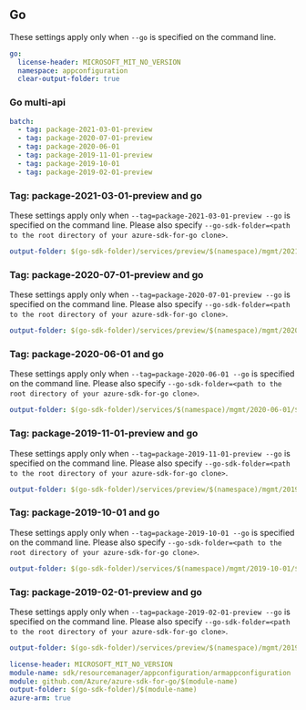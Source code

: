 ## Go

These settings apply only when `--go` is specified on the command line.

``` yaml $(go) && !$(track2)
go:
  license-header: MICROSOFT_MIT_NO_VERSION
  namespace: appconfiguration
  clear-output-folder: true
```

### Go multi-api

``` yaml $(go) && !$(track2) && $(multiapi)
batch:
  - tag: package-2021-03-01-preview
  - tag: package-2020-07-01-preview
  - tag: package-2020-06-01
  - tag: package-2019-11-01-preview
  - tag: package-2019-10-01
  - tag: package-2019-02-01-preview
```

### Tag: package-2021-03-01-preview and go

These settings apply only when `--tag=package-2021-03-01-preview --go` is specified on the command line.
Please also specify `--go-sdk-folder=<path to the root directory of your azure-sdk-for-go clone>`.

``` yaml $(tag) == 'package-2021-03-01-preview' && $(go)
output-folder: $(go-sdk-folder)/services/preview/$(namespace)/mgmt/2021-03-01-preview/$(namespace)
```

### Tag: package-2020-07-01-preview and go

These settings apply only when `--tag=package-2020-07-01-preview --go` is specified on the command line.
Please also specify `--go-sdk-folder=<path to the root directory of your azure-sdk-for-go clone>`.

``` yaml $(tag) == 'package-2020-07-01-preview' && $(go)
output-folder: $(go-sdk-folder)/services/preview/$(namespace)/mgmt/2020-07-01-preview/$(namespace)
```

### Tag: package-2020-06-01 and go

These settings apply only when `--tag=package-2020-06-01 --go` is specified on the command line.
Please also specify `--go-sdk-folder=<path to the root directory of your azure-sdk-for-go clone>`.

``` yaml $(tag) == 'package-2020-06-01' && $(go)
output-folder: $(go-sdk-folder)/services/$(namespace)/mgmt/2020-06-01/$(namespace)
```

### Tag: package-2019-11-01-preview and go

These settings apply only when `--tag=package-2019-11-01-preview --go` is specified on the command line.
Please also specify `--go-sdk-folder=<path to the root directory of your azure-sdk-for-go clone>`.

``` yaml $(tag) == 'package-2019-11-01-preview' && $(go)
output-folder: $(go-sdk-folder)/services/preview/$(namespace)/mgmt/2019-11-01-preview/$(namespace)
```

### Tag: package-2019-10-01 and go

These settings apply only when `--tag=package-2019-10-01 --go` is specified on the command line.
Please also specify `--go-sdk-folder=<path to the root directory of your azure-sdk-for-go clone>`.

``` yaml $(tag) == 'package-2019-10-01' && $(go)
output-folder: $(go-sdk-folder)/services/$(namespace)/mgmt/2019-10-01/$(namespace)
```

### Tag: package-2019-02-01-preview and go

These settings apply only when `--tag=package-2019-02-01-preview --go` is specified on the command line.
Please also specify `--go-sdk-folder=<path to the root directory of your azure-sdk-for-go clone>`.

``` yaml $(tag) == 'package-2019-02-01-preview' && $(go)
output-folder: $(go-sdk-folder)/services/preview/$(namespace)/mgmt/2019-02-01-preview/$(namespace)
```

```yaml $(go) && $(track2)
license-header: MICROSOFT_MIT_NO_VERSION
module-name: sdk/resourcemanager/appconfiguration/armappconfiguration
module: github.com/Azure/azure-sdk-for-go/$(module-name)
output-folder: $(go-sdk-folder)/$(module-name)
azure-arm: true
```


